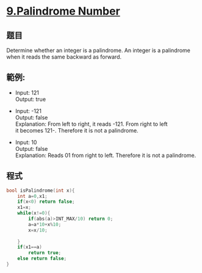 # [9.Palindrome Number](https://leetcode.com/problems/palindrome-number/)

## 题目

Determine whether an integer is a palindrome. An integer is a palindrome when it reads the same backward as forward.

## 範例:

* Input: 121     
  Output: true

* Input: -121      
  Output: false      
  Explanation: From left to right, it reads -121. From right to left      
  it becomes 121-. Therefore it is not a palindrome.
 
* Input: 10     
  Output: false    
  Explanation: Reads 01 from right to left. Therefore it is not a palindrome.

## 程式
```c
bool isPalindrome(int x){
    int a=0,x1;
    if(x<0) return false;
    x1=x;
    while(x!=0){
        if(abs(a)>INT_MAX/10) return 0;
        a=a*10+x%10;
        x=x/10;
        
    }
    if(x1==a)
        return true;
    else return false;
}
```

